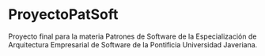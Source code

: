 # ProyectoPatSoft
Proyecto final para la materia Patrones de Software de la Especialización de Arquitectura Empresarial de Software de la Pontificia Universidad Javeriana.
